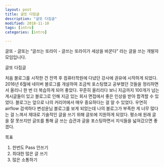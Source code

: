 ```yaml
---
layout: post
title: 글또 다짐글
description: "글또 다짐글"
modified: 2018-11-10
tags: [intro]
categories: [intro]

---
```


글또 - 글또는 “글쓰는 또라이 - 글쓰는 또라이가 세상을 바꾼다” 라는 글을 쓰는 개발자 모임입니다.


글또 다짐글 

처음 블로그를 시작한 건 전역 후 컴퓨터학원에 다녔던 강사에 권유에 시작하게 되었다.<br>
2016년 6월에 네이버 블로그를 개설하여 조금씩 포스팅했고 
공부했던 것들을 정리하면서 올리니 한 번 더 복습하게 되어 좋았다. 
꾸준히 올리리다 보니 지금까지 100개가 넘는 게시글들이 있고 블로그로 인해 지금 있는 회사 면접에서 좋은 인상을 받아 합격할 수 있었다. 
블로그는 앞으로 나의 커리어에서 매우 중요하다는 걸 알 수 있었다. 
우연히 airflow 검색하다 변성윤님 블로그를 보게 되었는데 나의 블로그가 부족한 게 너무 많다는 걸 느껴서 제대로 기술적인 글을 쓰기 위해 
글또에 지원하게 되었다.
평소에 원래 글을 잘 못쓰지만 글또를 통해 글 쓰는 습관과 글을 포스팅하면서 지식들을 넓혀갔으면 좋겠다.  


목표 

1. 한번도 Pass 안쓰기 
2. 최대한 많은 글 쓰기 
3. 많은 소통하기 

